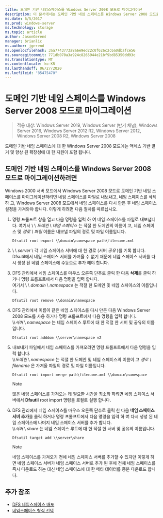 ```yaml
---
title: 도메인 기반 네임스페이스를 Windows Server 2008 모드로 마이그레이션
description: 이 문서에서는 도메인 기반 네임 스페이스를 Windows Server 2008 모드로 마이그레이션하는 방법에 대해 설명 합니다.
ms.date: 6/5/2017
ms.prod: windows-server
ms.technology: storage
ms.topic: article
author: JasonGerend
manager: brianlic
ms.author: jgerend
ms.openlocfilehash: 3aa7743773a8a6e9ed22c0f626c2c6a0dbafce56
ms.sourcegitcommit: 771db070a3a924c8265944e21bf9bd85350dd93c
ms.translationtype: MT
ms.contentlocale: ko-KR
ms.lasthandoff: 06/27/2020
ms.locfileid: "85475470"
---
```

# <a name="migrate-a-domain-based-namespace-to-windows-server-2008-mode"></a>도메인 기반 네임 스페이스를 Windows Server 2008 모드로 마이그레이션

> 적용 대상: Windows Server 2019, Windows Server (반기 채널), Windows Server 2016, Windows Server 2012 R2, Windows Server 2012, Windows Server 2008 R2, Windows Server 2008

도메인 기반 네임 스페이스에 대 한 Windows Server 2008 모드에는 액세스 기반 열거 및 향상 된 확장성에 대 한 지원이 포함 됩니다.

## <a name="to-migrate-a-domain-based-namespace-to-windows-server-2008-mode"></a>도메인 기반 네임 스페이스를 Windows Server 2008 모드로 마이그레이션하려면

Windows 2000 서버 모드에서 Windows Server 2008 모드로 도메인 기반 네임 스페이스를 마이그레이션하려면 네임 스페이스를 파일로 내보내고, 네임 스페이스를 삭제 하 고, Windows Server 2008 모드에서 네임 스페이스를 다시 만든 후 네임 스페이스 설정을 가져와야 합니다. 이렇게 하려면 다음 절차를 따르십시오.

1.  명령 프롬프트 창을 열고 다음 명령을 입력 하 여 네임 스페이스를 파일로 내보냅니다. 여기서 \\ \\ *도메인* \\ *네임 스페이스* 는 적절 한 도메인의 이름이 고, 네임 스페이스 및 *경로 \\ 파일* 이름은 내보낼 파일의 경로 및 파일 이름입니다.
     ```
     Dfsutil root export \\domain\namespace path\filename.xml
     ```
2.  \\ \\ *server* \\ 각 네임 스페이스 서버에 대 한 경로 (서버 *공유* )를 기록 합니다. Dfsutil에서 네임 스페이스 서버를 가져올 수 없기 때문에 네임 스페이스 서버를 다시 생성 된 네임 스페이스에 수동으로 추가 해야 합니다.
3.  DFS 관리에서 네임 스페이스를 마우스 오른쪽 단추로 클릭 한 다음 **삭제**를 클릭 하거나 명령 프롬프트에서 다음 명령을 입력 합니다. <br /> 여기서 \\ \\ *domain* \\ *namespace* 는 적절 한 도메인 및 네임 스페이스의 이름입니다.
     ```
     Dfsutil root remove \\domain\namespace
     ```
4.  DFS 관리에서 이름이 같은 네임 스페이스를 다시 만든 다음 Windows Server 2008 모드를 사용 하거나 명령 프롬프트에서 다음 명령을 입력 합니다. <br /> \\\\*서버* \\ *namespace* 는 네임 스페이스 루트에 대 한 적절 한 서버 및 공유의 이름입니다.
     ```
     Dfsutil root adddom \\server\namespace v2
     ```
5.  내보내기 파일에서 네임 스페이스를 가져오려면 명령 프롬프트에서 다음 명령을 입력 합니다. <br /> \\\\*도메인* \\ *namespace* 는 적절 한 도메인 및 네임 스페이스의 이름이 고 *경로 \\ filename* 은 가져올 파일의 경로 및 파일 이름입니다.
     ```
     Dfsutil root import merge path\filename.xml \\domain\namespace
     ```

    > [!NOTE]
    > 많은 네임 스페이스를 가져오는 데 필요한 시간을 최소화 하려면 네임 스페이스 서버에서 **Dfsutil** root import 명령을 로컬로 실행 합니다.
6.  DFS 관리에서 네임 스페이스를 마우스 오른쪽 단추로 클릭 한 다음 **네임 스페이스 서버 추가**를 클릭 하거나 명령 프롬프트에서 다음 명령을 입력 하 여 다시 생성 된 네임 스페이스에 나머지 네임 스페이스 서버를 추가 합니다. <br /> \\\\*서버* \\ *share* 는 네임 스페이스 루트에 대 한 적절 한 서버 및 공유의 이름입니다.
     ```
     Dfsutil target add \\server\share
     ```

    > [!NOTE]
    > 네임 스페이스를 가져오기 전에 네임 스페이스 서버를 추가할 수 있지만 이렇게 하면 네임 스페이스 서버가 네임 스페이스 서버로 추가 된 후에 전체 네임 스페이스를 즉시 다운로드 하는 대신 네임 스페이스에 대 한 메타 데이터를 증분 다운로드 합니다.

## <a name="additional-references"></a>추가 참조
-   [DFS 네임스페이스 배포](deploying-dfs-namespaces.md)
-   [네임스페이스 형식 선택](choose-a-namespace-type.md)